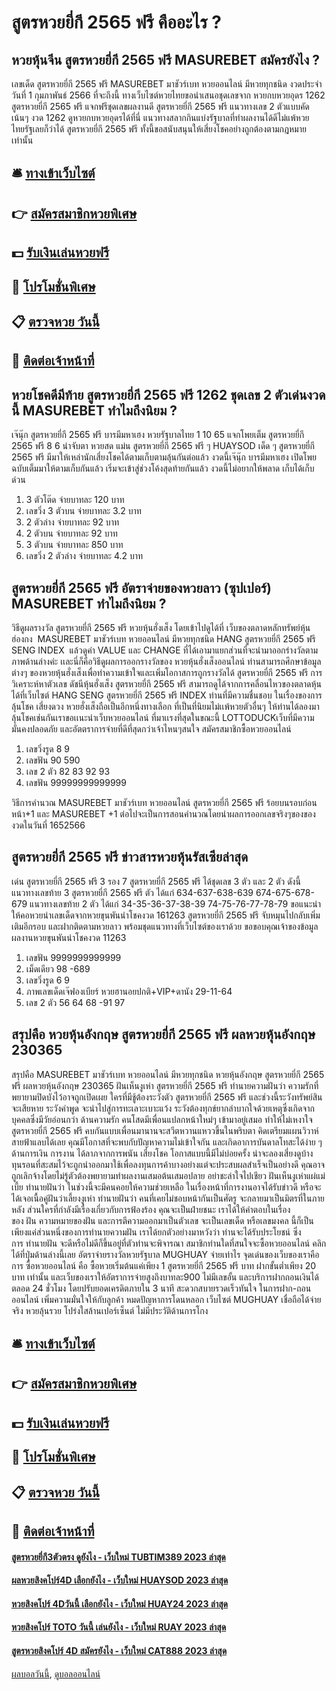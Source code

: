 # สูตรหวยยี่กี 2565 ฟรี คืออะไร ?
## หวยหุ้นจีน สูตรหวยยี่กี 2565 ฟรี MASUREBET สมัครยังไง ?
เลขเด็ด สูตรหวยยี่กี 2565 ฟรี MASUREBET มาชัวร์เบท หวยออนไลน์ มีหวยทุกชนิด งวดประจำวันที่ 1 กุมภาพันธ์ 2566 ที่จะถึงนี้ ทางเว็บไซต์หวยไทยขอนำเสนอชุดเลขจาก หวยกบหวยอุดร 1262 สูตรหวยยี่กี 2565 ฟรี แจกฟรีชุดเลขผลงานดี สูตรหวยยี่กี 2565 ฟรี แนวทางเลข 2 ตัวแบบคัดเน้นๆ งวด 1262 ดูหวยกบหวยอุดรได้ที่นี่ แนวทางสลากกินแบ่งรัฐบาลที่ทำผลงานได้ดีไม่แพ้หวยไทยรัฐเลยก็ว่าได้ สูตรหวยยี่กี 2565 ฟรี ทั้งนี้ขอสนับสนุนให้เสี่ยงโชคอย่างถูกต้องตามกฎหมายเท่านั้น

## 🛎 [ทางเข้าเว็บไซต์](https://bit.ly/3BG5bNw)
## 👉 [สมัครสมาชิกหวยพิเศษ](https://bit.ly/3BG5bNw)
## 💵 [รับเงินเล่นหวยฟรี](https://bit.ly/3C3mvgS)
## 👑 [โปรโมชั่นพิเศษ](https://bit.ly/3C3mvgS)
## 📋 [ตรวจหวย วันนี้](https://bit.ly/3C3mvgS)
## 📱 [ติดต่อเจ้าหน้าที่](https://bit.ly/3C3mvgS)

## หวยโชคดีมีท้าย สูตรหวยยี่กี 2565 ฟรี 1262 ชุดเลข 2 ตัวเด่นงวดนี้ MASUREBET ทำไมถึงนิยม ?
เจ๊นุ๊ก สูตรหวยยี่กี 2565 ฟรี บารมีมหาเฮง หวยรัฐบาลไทย 1 10 65 แจกโพยเต็ม สูตรหวยยี่กี 2565 ฟรี 8 6 น่าจับตา หวยสด แม่น สูตรหวยยี่กี 2565 ฟรี ๆ HUAYSOD เด็ด ๆ สูตรหวยยี่กี 2565 ฟรี มีมาให้เหล่านักเสี่ยงโชคได้ตามเก็บตามลุ้นกันต่อแล้ว งวดนี้เจ๊นุ๊ก บารมีมหาเฮง เปิดโพยฉบับเต็มมาให้ตามเก็บกันแล้ว เริ่มจะเข้าสู่ช่วงโค้งสุดท้ายกันแล้ว งวดนี้ไม่อยากให้พลาด เก็บได้เก็บด่วน
1. 3 ตัวโต๊ด จ่ายบาทละ 120 บาท
2. เลขวิ่ง 3 ตัวบน จ่ายบาทละ 3.2 บาท
3. 2 ตัวล่าง จ่ายบาทละ 92 บาท
4. 2 ตัวบน จ่ายบาทละ 92 บาท
5. 3 ตัวบน จ่ายบาทละ 850 บาท
6. เลขวิ่ง 2 ตัวล่าง จ่ายบาทละ 4.2 บาท

## สูตรหวยยี่กี 2565 ฟรี อัตราจ่ายของหวยลาว (ซุปเปอร์) MASUREBET ทำไมถึงนิยม ?
วิธีดูผลรางวัล สูตรหวยยี่กี 2565 ฟรี หวยหุ้นฮั่งเส็ง โดยเข้าไปดูได้ที่ เว็บของตลาดหลักทรัพย์หุ้นฮ่องกง  MASUREBET มาชัวร์เบท หวยออนไลน์ มีหวยทุกชนิด HANG สูตรหวยยี่กี 2565 ฟรี SENG INDEX  แล้วดูค่า VALUE และ CHANGE ที่ได้เอามาแยกส่วนที่จะนำมาออกร่างวัลตามภาพด้านล่างค่ะ
เเละนี่ก็คือวิธีดูผลการออกรางวัลของ หวยหุ้นฮั่งเส็งออนไลน์ ท่านสามารถศึกษาข้อมูลต่างๆ ของหวยหุ้นฮั่งเส็งเพื่อทำความเข้าใจและเพิ่มโอกาสการถูกรางวัลได้ สูตรหวยยี่กี 2565 ฟรี การวิเคราะห์หาตัวเลข ดัชนีหุ้นฮั่งเส็ง สูตรหวยยี่กี 2565 ฟรี สามารถดูได้จากการคลื่อนไหวของตลาดหุ้น ได้ที่เว็บไซต์ HANG SENG สูตรหวยยี่กี 2565 ฟรี INDEX
ท่านที่มีความชื่นชอบ ในเรื่องของการลุ้นโชค เสี่ยงดวง หวยฮั่งเส็งถือเป็นอีกหนึ่งทางเลือก ที่เป็นที่นิยมไม่เเพ้หวยตัวอื่นๆ ให้ท่านได้ลองมาลุ้นโชคเช่นกันเราขอเเนะนำเว็บหวยออนไลน์ ที่มาเเรงที่สุดในขณะนี้ LOTTODUCKเว็บที่มีความมั่นคงปลอดภัย และอัตตราการจ่ายที่ดีที่สุดกว่าเจ้าไหนๆสนใจ สมัครสมาชิกซื้อหวยออนไลน์
1. เลขวิ่งรูด 8 9
2. เลขฟัน 90 590
3. เลข 2 ตัว 82 83 92 93
4. เลขฟัน 99999999999999

วิธีการคำนวณ MASUREBET มาชัวร์เบท หวยออนไลน์ สูตรหวยยี่กี 2565 ฟรี ร้อยบนรอบก่อนหน้า+1 และ MASUREBET +1
ต่อไปจะเป็นการสอนคำนวณโดยนำผลการออกเลขจริงๆของของงวดในวันที่ 1652566

## สูตรหวยยี่กี 2565 ฟรี ข่าวสารหวยหุ้นรัสเซียล่าสุด
เด่น สูตรหวยยี่กี 2565 ฟรี 3 รอง 7 สูตรหวยยี่กี 2565 ฟรี ได้ชุดเลข 3 ตัว และ 2 ตัว ดังนี้
แนวทางเลขท้าย 3 สูตรหวยยี่กี 2565 ฟรี ตัว ได้แก่
634-637-638-639
674-675-678-679
แนวทางเลขท้าย 2 ตัว ได้แก่
34-35-36-37-38-39
74-75-76-77-78-79
ขอแนะนำให้คอหวยนำเลขเด็ดจากหวยขุนพันนำโชคงวด 161263 สูตรหวยยี่กี 2565 ฟรี จับหมุนไปกลับเพิ่มเติมอีกรอบ และฝากติดตามหวยลาว พร้อมชุดแนวทางที่เว็บไซต์ของเราด้วย
ขอขอบคุณเจ้าของข้อมูล
ผลงานหวยขุนพันนำโชคงวด 11263

1. เลขฟัน 9999999999999
2. เม็ดเดียว 98 -689
3. เลขวิ่งรูด 6 9
4. ภาพเลขเด็ดเจ๊ฟองเบียร์ หวยฮานอยปกติ+VIP+ดานัง 29-11-64
5. เลข 2 ตัว 56 64 68 -91 97

## สรุปคือ หวยหุ้นอังกฤษ สูตรหวยยี่กี 2565 ฟรี ผลหวยหุ้นอังกฤษ 230365
สรุปคือ MASUREBET มาชัวร์เบท หวยออนไลน์ มีหวยทุกชนิด หวยหุ้นอังกฤษ สูตรหวยยี่กี 2565 ฟรี ผลหวยหุ้นอังกฤษ 230365 ฝันเห็นงูเห่า สูตรหวยยี่กี 2565 ฟรี ทำนายความฝันว่า ความรักที่พยายามปิดบังไว้อาจถูกเปิดเผย ใครที่มีชู้ต้องระวังตัว สูตรหวยยี่กี 2565 ฟรี และช่วงนี้ระวังทรัพย์สินจะเสียหาย ระวังคำพูด จะนำไปสู่การทะเลาะเบาะแว้ง ระวังต้องทุกข์ยากลำบากใจด้วยเหตุซึ่งเกิดจากบุคคลซึ่งมีวัยอ่อนกว่า
ด้านความรัก คนโสดมีเพื่อนแปลกหน้าใหม่ๆ เข้ามาอยู่เสมอ ทำให้ไม่เหงาใจ สูตรหวยยี่กี 2565 ฟรี คบกันแบบเพื่อนมานานจะสวีตหวานแหววขึ้นในพริบตา คิดเตรียมแผนวิวาห์สายฟ้าแลบได้เลย คุณมีโอกาสที่จะพบกับปัญหาความไม่เข้าใจกัน และเกิดอาการบันดาลโทสะได้ง่าย ๆ
ด้านการเงิน การงาน ได้ลาภจากการพนัน เสี่ยงโชค โอกาสแบบนี้มีไม่บ่อยครั้ง น่าจะลองเสี่ยงดูบ้าง ทุนรอนที่สะสมไว้จะถูกนำออกมาใช้เพื่อลงทุนการค้าบางอย่างแต่จะประสบผลสำเร็จเป็นอย่างดี คุณอาจถูกเลิกจ้างโดยไม่รู้ตัวต้องพยายามทำผลงานเสมอต้นเสมอปลาย อย่าชะล่าใจไปเชียว
ฝันเห็นงูเห่าแผ่แม่เบี้ย ทำนายฝันว่า ในช่วงนี้จะมีคนคอยให้ความช่วยเหลือ ในเรื่องหน้าที่การงานอาจได้รับข่าวดี หรือจะได้เจอเนื้อคู่ฝันว่าเลี้ยงงูเห่า ทำนายฝันว่า คนที่เคยไม่ชอบหน้ากันเป็นศัตรู จะกลายมาเป็นมิตรที่ในภายหลัง ส่วนใครที่กำลังมีเรื่องเกี่ยวกับการฟ้องร้อง คุณจะเป็นฝ่ายชนะ
เราได้ให้คำตอบในเรื่องของ ฝัน ความหมายของฝัน และการตีความออกมาเป็นตัวเลข จะเป็นเลขเด็ด หรือเลขมงคล นี้ก็เป็นเพียงแค่ส่วนหนึ่งของการทำนายความฝัน เราได้ยกตัวอย่างมาหวังว่า ท่านจะได้รับประโยชน์ ซึ่งการ ทำนายฝัน จะดีหรือไม่ดีก็ขึ้นอยู่ที่ตัวท่านจะพิจารณา
สมาชิกท่านใดที่สนใจจะซื้อหวยออนไลน์ คลิกได้ที่ปุ่มด้านล่างนี้เลย
อัตราจ่ายรางวัลหวยรัฐบาล MUGHUAY จ่ายเท่าไร
จุดเด่นของเว็บของเราคือการ ซื้อหวยออนไลน์ คือ ซื้อหวยเริ่มต้นแค่เพียง 1 สูตรหวยยี่กี 2565 ฟรี บาท ฝากขั้นต่ำเพียง 20 บาท เท่านั้น และเว็บของเราให้อัตราการจ่ายสูงถึงบาทละ900 ไม่มีเลขอั้น และบริการฝากถอนเงินได้ตลอด 24 ชั่วโมง โดยปรับยอดเครดิตภายใน 3 นาที สะดวกสบายรวดเร็วทันใจ ในการฝาก-ถอนออนไลน์ เพิ่มความมั่นใจให้กับลูกค้า หมดปัญหาการโดนหลอก เว็บไซต์ MUGHUAY เชื่อถือได้จ่ายจริง หวยลุ้นรวย โปร่งใสล้านเปอร์เซ็นต์ ไม่มีประวัติด้านการโกง

## 🛎 [ทางเข้าเว็บไซต์](https://bit.ly/3BG5bNw)
## 👉 [สมัครสมาชิกหวยพิเศษ](https://bit.ly/3BG5bNw)
## 💵 [รับเงินเล่นหวยฟรี](https://bit.ly/3C3mvgS)
## 👑 [โปรโมชั่นพิเศษ](https://bit.ly/3C3mvgS)
## 📋 [ตรวจหวย วันนี้](https://bit.ly/3C3mvgS)
## 📱 [ติดต่อเจ้าหน้าที่](https://bit.ly/3C3mvgS)

#### [สูตรหวยยี่กี3ตัวตรง ดูยังไง - เว็บใหม่ TUBTIM389 2023 ล่าสุด](https://atom.io/themes/สูตรหวยยี่กี3ตัวตรง%20ดูยังไง%20-%20เว็บใหม่%20tubtim389%202023%20ล่าสุด)
#### [ผลหวยสิงคโปร์4D เลือกยังไง - เว็บใหม่ HUAYSOD 2023 ล่าสุด](https://atom.io/themes/ผลหวยสิงคโปร์4d%20เลือกยังไง%20-%20เว็บใหม่%20huaysod%202023%20ล่าสุด)
#### [หวยสิงคโปร์ 4Dวันนี้ เลือกยังไง - เว็บใหม่ HUAY24 2023 ล่าสุด](https://atom.io/themes/หวยสิงคโปร์%204dวันนี้%20เลือกยังไง%20-%20เว็บใหม่%20huay24%202023%20ล่าสุด)
#### [หวยสิงคโปร์ TOTO วันนี้ เล่นยังไง - เว็บใหม่ RUAY 2023 ล่าสุด](https://atom.io/themes/หวยสิงคโปร์%20toto%20วันนี้%20เล่นยังไง%20-%20เว็บใหม่%20ruay%202023%20ล่าสุด)
#### [สูตรหวยสิงคโปร์ 4D สมัครยังไง - เว็บใหม่ CAT888 2023 ล่าสุด](https://atom.io/themes/สูตรหวยสิงคโปร์%204d%20สมัครยังไง%20-%20เว็บใหม่%20cat888%202023%20ล่าสุด)

[ผลบอลวันนี้](https://siamsport.tv "ผลบอลวันนี้"), [ดูบอลออนไลน์](https://siamsport.tv/ดูบอลสด "ดูบอลออนไลน์")